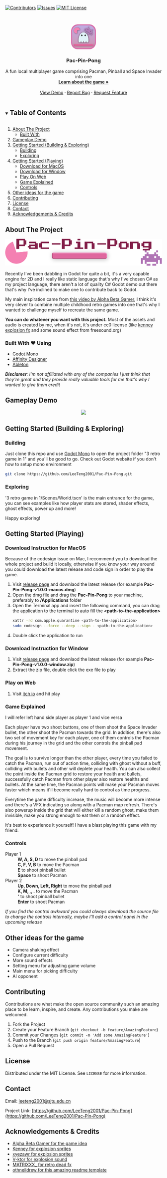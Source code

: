 

<!-- PROJECT SHIELDS -->
<!--
*** I'm using markdown "reference style" links for readability.
*** Reference links are enclosed in brackets [ ] instead of parentheses ( ).
*** See the bottom of this document for the declaration of the reference variables
*** for contributors-url, forks-url, etc. This is an optional, concise syntax you may use.
*** https://www.markdownguide.org/basic-syntax/#reference-style-links
-->

<!-- [![Stargazers][stars-shield]][stars-url] -->
[![Contributors][contributors-shield]][contributors-url]
[![Issues][issues-shield]][issues-url]
[![MIT License][license-shield]][license-url]


<!-- PROJECT LOGO -->
<br />
<p align="center">
  <a href="https://github.com/LeeTeng2001/Pac-Pin-Pong">
    <img src="./readme source/game icon.png" alt="Main Logo" width="80" height="80">
  </a>

  <h3 align="center">Pac-Pin-Pong</h3>

  <p align="center">
    A fun local multiplayer game comprising Pacman, Pinball and Space Invader into one 
    <br />
    <a href="https://github.com/LeeTeng2001/Pac-Pin-Pong#about-the-project"><strong>Learn about the game »</strong></a>
    <br />
    <br />
    <a href="https://github.com/LeeTeng2001/Pac-Pin-Pong#gameplay-demo">View Demo</a>
    ·
    <a href="https://github.com/LeeTeng2001/Pac-Pin-Pong/issues">Report Bug</a>
    ·
    <a href="https://github.com/LeeTeng2001/Pac-Pin-Pong/issues">Request Feature</a>
  </p>
</p>



<!-- TABLE OF CONTENTS -->
<details open="open">
  <summary><h2 style="display: inline-block">Table of Contents</h2></summary>
  <ol>
    <li>
      <a href="#about-the-project">About The Project</a>
      <ul>
        <li><a href="#built-with-%EF%B8%8F-using">Built With</a></li>
      </ul>
    </li>
    <li><a href="#gameplay-demo">Gameplay Demo</a></li>
    <li>
      <a href="#getting-started-building--exploring">Getting Started (Building & Exploring)</a>
      <ul>
        <li><a href="#building">Building</a></li>
        <li><a href="#exploring">Exploring</a></li>
      </ul>
    </li>
    <li>
      <a href="#getting-started-playing">Getting Started (Playing)</a>
      <ul>
        <li><a href="#download-instruction-for-macos">Download for MacOS</a></li>
        <li><a href="#download-instruction-for-window">Download for Window</a></li>
        <li><a href="#play-on-web">Play On Web</a></li>
        <li><a href="#game-explained">Game Explained</a></li>
        <li><a href="#controls">Controls</a></li>
      </ul>
    </li>
    <li><a href="#other-ideas-for-the-game">Other ideas for the game</a></li>
    <li><a href="#contributing">Contributing</a></li>
    <li><a href="#license">License</a></li>
    <li><a href="#contact">Contact</a></li>
    <li><a href="#acknowledgements--credits">Acknowledgements & Credits</a></li>
  </ol>
</details>



<!-- ABOUT THE PROJECT -->
## About The Project

![](readme%20source/game%20title.png)


Recently I've been dabbling in Godot for quite a bit, it's a very capable engine for 2D and I really like static language that's why I've chosen C# as my project language, there aren't a lot of quality C# Godot demo out there that's why I've inclined to make one to contribute back to Godot.

My main inspiration came from [this video by Alpha Beta Gamer](https://www.youtube.com/watch?v=8TOGBZp8_Ao&list=WL&index=9&t=4s), I think it's very clever to combine multiple childhood retro games into one that's why I wanted to challenge myself to recreate the same game.

**You can do whatever you want with this project.**
 Most of the assets and audio is created by me, when it's not, it's under cc0 license (like [kenney explosion fx](https://kenney.nl/) and some sound effect from freesound.org)




### Built With ❤️ Using

* [Godot Mono](https://godotengine.org/)
* [Affinity Designer](https://affinity.serif.com/en-us/designer/)
* [Ableton](https://www.ableton.com/en/)

_**Disclamer**: I'm not affiliated with any of the companies I just think that they're great and they provide really valuable tools for me that's why I wanted to give them credit_



## Gameplay Demo

<p align="center">
  <img src="https://github.com/LeeTeng2001/Pac-Pin-Pong/blob/main/readme%20source/gameplay%20demo%201.gif" />
</p>


<!-- GETTING STARTED -->
## Getting Started (Building & Exploring)

### Building

Just clone this repo and use [Godot Mono](https://godotengine.org/) to open the project folder "3 retro game in 1" and you'll be good to go. Check out Godot website if you don't how to setup mono environment
   ```sh
   git clone https://github.com/LeeTeng2001/Pac-Pin-Pong.git
   ```

### Exploring
'3 retro game in 1/Scenes/World.tscn' is the main entrance for the game, you can see examples like how player stats are stored, shader effects, ghost effects, power up and more!

Happy exploring!

## Getting Started (Playing)
### Download Instruction for MacOS
Because of the codesign issue on Mac, I recommend you to download the whole project and build it locally, otherwise if you know your way around you could download the latest release and code sign in order to play the game.

1. Visit [release page](https://github.com/LeeTeng2001/Pac-Pin-Pong/releases) and downlaod the latest release (for example **Pac-Pin-Pong-v1.0.0-macos.dmg**)
2. Open the dmg file and drag the **Pac-Pin-Pong** to your machine, preferably to **/Applications** folder
3. Open the Terminal app and insert the following command, you can drag the application to the terminal to auto fill the **\<path-to-the-application\>**
   ```bash
   xattr -rd com.apple.quarantine <path-to-the-application>
   sudo codesign --force --deep --sign - <path-to-the-application>
   ```
4. Double click the application to run

### Download Instruction for Window
1. Visit [release page](https://github.com/LeeTeng2001/Pac-Pin-Pong/releases) and downlaod the latest release (for example **Pac-Pin-Pong-v1.0.0-window.zip**)
2. Extract the zip file, double click the exe file to play

### Play on Web
1. Visit [itch io](https://lunafreya2001.itch.io/pac-pin-pong) and hit play


<!-- USAGE EXAMPLES -->
### Game Explained

I will refer left hand side player as player 1 and vice versa

Each player have two shoot buttons, one of them shoot the Space Invader bullet, the other shoot the Pacman towards the grid. In addition, there's also two set of movement key for each player, one of them controls the Pacman during his journey in the grid and the other controls the pinball pad movement.

The goal is to survive longer than the other player, every time you failed to catch the Pacman, run out of action time, colliding with ghost without a buff, colliding with bullets and other will deplete your health. You can also collect the point inside the Pacman grid to restore your health and bullets, successfully catch Pacman from other player also restore healths and bullets. At the same time, the Pacman points will make your Pacman moves faster which means it'll become really hard to control as time progress.

Everytime the game difficulty increase, the music will become more intense and there's a VFX indicating so along with a Pacman map refresh. There's also powerup inside the grid that will either kill a random ghost, make them invisible, make you strong enough to eat them or a random effect.

It's best to experience it yourself! I have a blast playing this game with my friend.

### Controls
<dl>
  <dt>Player 1</dt>
  <dd><b>W, A, S, D</b> to move the pinball pad</dd>
  <dd><b>C, F, V, B</b> to move the Pacman</dd>
  <dd><b>E</b> to shoot pinball bullet</dd>
  <dd><b>Space</b> to shoot Pacman</dd>

  <dt>Player 2</dt>
  <dd><b>Up, Down, Left, Right</b> to move the pinball pad</dd>
  <dd><b>K, M, ,, .</b> to move the Pacman</dd>
  <dd><b>'</b> to shoot pinball bullet</dd>
  <dd><b>Enter</b> to shoot Pacman</dd>
</dl>

_If you find the control awkward you could always download the source file to change the controls internally, maybe I'll add a control panel in the upcoming release_

## Other ideas for the game

* Camera shaking effect
* Configure current difficulty
* More sound effects
* Setting menu for adjusting game volume
* Main menu for picking difficulty
* AI opponent


## Contributing

Contributions are what make the open source community such an amazing place to be learn, inspire, and create. Any contributions you make are welcomed.

1. Fork the Project
2. Create your Feature Branch (`git checkout -b feature/AmazingFeature`)
3. Commit your Changes (`git commit -m 'Add some AmazingFeature'`)
4. Push to the Branch (`git push origin feature/AmazingFeature`)
5. Open a Pull Request



<!-- LICENSE -->
## License

Distributed under the MIT License. See `LICENSE` for more information.


<!-- CONTACT -->
## Contact

Email: leeteng2001@sjtu.edu.cn

Project Link: [https://github.com/LeeTeng2001/Pac-Pin-Pong](https://github.com/LeeTeng2001/Pac-Pin-Pong)



<!-- ACKNOWLEDGEMENTS -->
## Acknowledgements & Credits

* [Alpha Beta Gamer for the game idea](https://www.youtube.com/watch?v=8TOGBZp8_Ao&list=WL&index=9&t=4s)
* [Kenney for explosion sprites](https://kenney.nl/)
* [xyezawr for explosion sprites](https://xyezawr.itch.io/free-pixel-effects-pack-4-explosions)
* [V-ktor for explosion sound](https://freesound.org/people/V-ktor/sounds/435416/)
* [MATRIXXX_ for retro dead fx](https://freesound.org/people/MATRIXXX_/sounds/495541/)
* [othneildrew for this amazing readme template](https://github.com/othneildrew/Best-README-Template)




<!-- MARKDOWN LINKS & IMAGES -->
<!-- https://www.markdownguide.org/basic-syntax/#reference-style-links -->
[contributors-shield]: https://img.shields.io/github/contributors/LeeTeng2001/Pac-Pin-Pong.svg?style=for-the-badge
[contributors-url]: https://github.com/LeeTeng2001/Pac-Pin-Pong/graphs/contributors
[stars-shield]: https://img.shields.io/github/stars/LeeTeng2001/Pac-Pin-Pong.svg?style=for-the-badge
[stars-url]: https://github.com/LeeTeng2001/Pac-Pin-Pong/stargazers
[issues-shield]: https://img.shields.io/github/issues/LeeTeng2001/Pac-Pin-Pong.svg?style=for-the-badge
[issues-url]: https://github.com/LeeTeng2001/Pac-Pin-Pong/issues
[license-shield]: https://img.shields.io/github/license/LeeTeng2001/Pac-Pin-Pong.svg?style=for-the-badge
[license-url]: https://github.com/LeeTeng2001/Pac-Pin-Pong/blob/main/LICENSE
